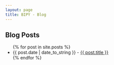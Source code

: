 ```yaml
---
layout: page
title: BIPY - Blog
---
```


<div id="posts">
  <h2>Blog Posts</h2>
  <ul>
    {% for post in site.posts %}
      <li><span>{{ post.date | date_to_string }}</span> - <a href="{{ site.url }}/{{ post.url }}">{{ post.title }}</a></li>
    {% endfor %}
  </ul>
</div>